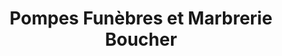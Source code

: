 ---
title: "Pompes Funèbres et Marbrerie Boucher"
url: /vigneux-sur-seine/pompes-funebres-et-marbrerie-boucher/
shop: directeurs de funérailles
---